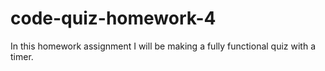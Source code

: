 # code-quiz-homework-4
In this homework assignment I will be making a fully functional quiz with a timer.
